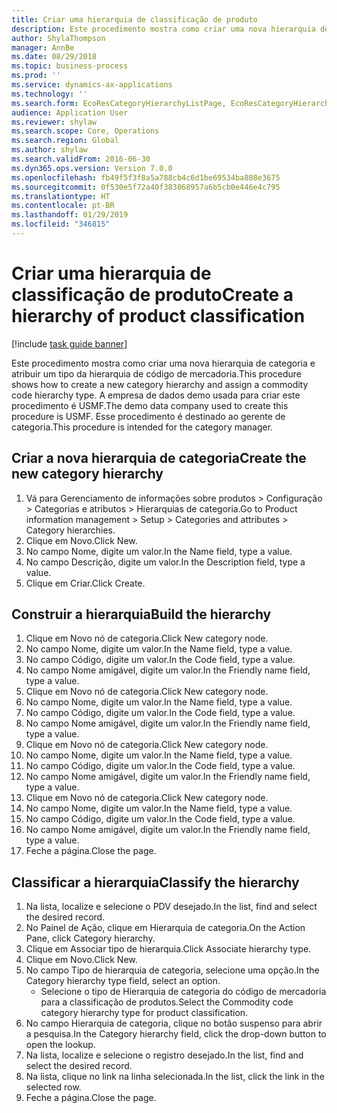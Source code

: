 ```yaml
---
title: Criar uma hierarquia de classificação de produto
description: Este procedimento mostra como criar uma nova hierarquia de categoria e atribuir um tipo da hierarquia de código de mercadoria.
author: ShylaThompson
manager: AnnBe
ms.date: 08/29/2018
ms.topic: business-process
ms.prod: ''
ms.service: dynamics-ax-applications
ms.technology: ''
ms.search.form: EcoResCategoryHierarchyListPage, EcoResCategoryHierarchyCreate, EcoResCategory, EcoResCategoryHierarchyRole
audience: Application User
ms.reviewer: shylaw
ms.search.scope: Core, Operations
ms.search.region: Global
ms.author: shylaw
ms.search.validFrom: 2016-06-30
ms.dyn365.ops.version: Version 7.0.0
ms.openlocfilehash: fb49f5f3f8a5a788cb4c6d1be69534ba808e3675
ms.sourcegitcommit: 0f530e5f72a40f383868957a6b5cb0e446e4c795
ms.translationtype: HT
ms.contentlocale: pt-BR
ms.lasthandoff: 01/29/2019
ms.locfileid: "346815"
---
```

# <a name="create-a-hierarchy-of-product-classification"></a><span data-ttu-id="c6937-103">Criar uma hierarquia de classificação de produto</span><span class="sxs-lookup"><span data-stu-id="c6937-103">Create a hierarchy of product classification</span></span>

[!include [task guide banner](../../includes/task-guide-banner.md)]

<span data-ttu-id="c6937-104">Este procedimento mostra como criar uma nova hierarquia de categoria e atribuir um tipo da hierarquia de código de mercadoria.</span><span class="sxs-lookup"><span data-stu-id="c6937-104">This procedure shows how to create a new category hierarchy and assign a commodity code hierarchy type.</span></span> <span data-ttu-id="c6937-105">A empresa de dados demo usada para criar este procedimento é USMF.</span><span class="sxs-lookup"><span data-stu-id="c6937-105">The demo data company used to create this procedure is USMF.</span></span> <span data-ttu-id="c6937-106">Esse procedimento é destinado ao gerente de categoria.</span><span class="sxs-lookup"><span data-stu-id="c6937-106">This procedure is intended for the category manager.</span></span>


## <a name="create-the-new-category-hierarchy"></a><span data-ttu-id="c6937-107">Criar a nova hierarquia de categoria</span><span class="sxs-lookup"><span data-stu-id="c6937-107">Create the new category hierarchy</span></span>
1. <span data-ttu-id="c6937-108">Vá para Gerenciamento de informações sobre produtos > Configuração > Categorias e atributos > Hierarquias de categoria.</span><span class="sxs-lookup"><span data-stu-id="c6937-108">Go to Product information management > Setup > Categories and attributes > Category hierarchies.</span></span>
2. <span data-ttu-id="c6937-109">Clique em Novo.</span><span class="sxs-lookup"><span data-stu-id="c6937-109">Click New.</span></span>
3. <span data-ttu-id="c6937-110">No campo Nome, digite um valor.</span><span class="sxs-lookup"><span data-stu-id="c6937-110">In the Name field, type a value.</span></span>
4. <span data-ttu-id="c6937-111">No campo Descrição, digite um valor.</span><span class="sxs-lookup"><span data-stu-id="c6937-111">In the Description field, type a value.</span></span>
5. <span data-ttu-id="c6937-112">Clique em Criar.</span><span class="sxs-lookup"><span data-stu-id="c6937-112">Click Create.</span></span>

## <a name="build-the-hierarchy"></a><span data-ttu-id="c6937-113">Construir a hierarquia</span><span class="sxs-lookup"><span data-stu-id="c6937-113">Build the hierarchy</span></span>
1. <span data-ttu-id="c6937-114">Clique em Novo nó de categoria.</span><span class="sxs-lookup"><span data-stu-id="c6937-114">Click New category node.</span></span>
2. <span data-ttu-id="c6937-115">No campo Nome, digite um valor.</span><span class="sxs-lookup"><span data-stu-id="c6937-115">In the Name field, type a value.</span></span>
3. <span data-ttu-id="c6937-116">No campo Código, digite um valor.</span><span class="sxs-lookup"><span data-stu-id="c6937-116">In the Code field, type a value.</span></span>
4. <span data-ttu-id="c6937-117">No campo Nome amigável, digite um valor.</span><span class="sxs-lookup"><span data-stu-id="c6937-117">In the Friendly name field, type a value.</span></span>
5. <span data-ttu-id="c6937-118">Clique em Novo nó de categoria.</span><span class="sxs-lookup"><span data-stu-id="c6937-118">Click New category node.</span></span>
6. <span data-ttu-id="c6937-119">No campo Nome, digite um valor.</span><span class="sxs-lookup"><span data-stu-id="c6937-119">In the Name field, type a value.</span></span>
7. <span data-ttu-id="c6937-120">No campo Código, digite um valor.</span><span class="sxs-lookup"><span data-stu-id="c6937-120">In the Code field, type a value.</span></span>
8. <span data-ttu-id="c6937-121">No campo Nome amigável, digite um valor.</span><span class="sxs-lookup"><span data-stu-id="c6937-121">In the Friendly name field, type a value.</span></span>
9. <span data-ttu-id="c6937-122">Clique em Novo nó de categoria.</span><span class="sxs-lookup"><span data-stu-id="c6937-122">Click New category node.</span></span>
10. <span data-ttu-id="c6937-123">No campo Nome, digite um valor.</span><span class="sxs-lookup"><span data-stu-id="c6937-123">In the Name field, type a value.</span></span>
11. <span data-ttu-id="c6937-124">No campo Código, digite um valor.</span><span class="sxs-lookup"><span data-stu-id="c6937-124">In the Code field, type a value.</span></span>
12. <span data-ttu-id="c6937-125">No campo Nome amigável, digite um valor.</span><span class="sxs-lookup"><span data-stu-id="c6937-125">In the Friendly name field, type a value.</span></span>
13. <span data-ttu-id="c6937-126">Clique em Novo nó de categoria.</span><span class="sxs-lookup"><span data-stu-id="c6937-126">Click New category node.</span></span>
14. <span data-ttu-id="c6937-127">No campo Nome, digite um valor.</span><span class="sxs-lookup"><span data-stu-id="c6937-127">In the Name field, type a value.</span></span>
15. <span data-ttu-id="c6937-128">No campo Código, digite um valor.</span><span class="sxs-lookup"><span data-stu-id="c6937-128">In the Code field, type a value.</span></span>
16. <span data-ttu-id="c6937-129">No campo Nome amigável, digite um valor.</span><span class="sxs-lookup"><span data-stu-id="c6937-129">In the Friendly name field, type a value.</span></span>
17. <span data-ttu-id="c6937-130">Feche a página.</span><span class="sxs-lookup"><span data-stu-id="c6937-130">Close the page.</span></span>

## <a name="classify-the-hierarchy"></a><span data-ttu-id="c6937-131">Classificar a hierarquia</span><span class="sxs-lookup"><span data-stu-id="c6937-131">Classify the hierarchy</span></span>
1. <span data-ttu-id="c6937-132">Na lista, localize e selecione o PDV desejado.</span><span class="sxs-lookup"><span data-stu-id="c6937-132">In the list, find and select the desired record.</span></span>
2. <span data-ttu-id="c6937-133">No Painel de Ação, clique em Hierarquia de categoria.</span><span class="sxs-lookup"><span data-stu-id="c6937-133">On the Action Pane, click Category hierarchy.</span></span>
3. <span data-ttu-id="c6937-134">Clique em Associar tipo de hierarquia.</span><span class="sxs-lookup"><span data-stu-id="c6937-134">Click Associate hierarchy type.</span></span>
4. <span data-ttu-id="c6937-135">Clique em Novo.</span><span class="sxs-lookup"><span data-stu-id="c6937-135">Click New.</span></span>
5. <span data-ttu-id="c6937-136">No campo Tipo de hierarquia de categoria, selecione uma opção.</span><span class="sxs-lookup"><span data-stu-id="c6937-136">In the Category hierarchy type field, select an option.</span></span>
    * <span data-ttu-id="c6937-137">Selecione o tipo de Hierarquia de categoria do código de mercadoria para a classificação de produtos.</span><span class="sxs-lookup"><span data-stu-id="c6937-137">Select the Commodity code category hierarchy type for product classification.</span></span>  
6. <span data-ttu-id="c6937-138">No campo Hierarquia de categoria, clique no botão suspenso para abrir a pesquisa.</span><span class="sxs-lookup"><span data-stu-id="c6937-138">In the Category hierarchy field, click the drop-down button to open the lookup.</span></span>
7. <span data-ttu-id="c6937-139">Na lista, localize e selecione o registro desejado.</span><span class="sxs-lookup"><span data-stu-id="c6937-139">In the list, find and select the desired record.</span></span>
8. <span data-ttu-id="c6937-140">Na lista, clique no link na linha selecionada.</span><span class="sxs-lookup"><span data-stu-id="c6937-140">In the list, click the link in the selected row.</span></span>
9. <span data-ttu-id="c6937-141">Feche a página.</span><span class="sxs-lookup"><span data-stu-id="c6937-141">Close the page.</span></span>

